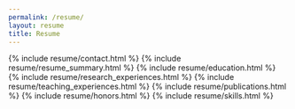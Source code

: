 ```yaml
---
permalink: /resume/
layout: resume
title: Resume
---
```


{% include resume/contact.html %}
{% include resume/resume_summary.html %}
{% include resume/education.html %}
{% include resume/research_experiences.html %}
{% include resume/teaching_experiences.html %}
{% include resume/publications.html %}
{% include resume/honors.html %}
{% include resume/skills.html %}